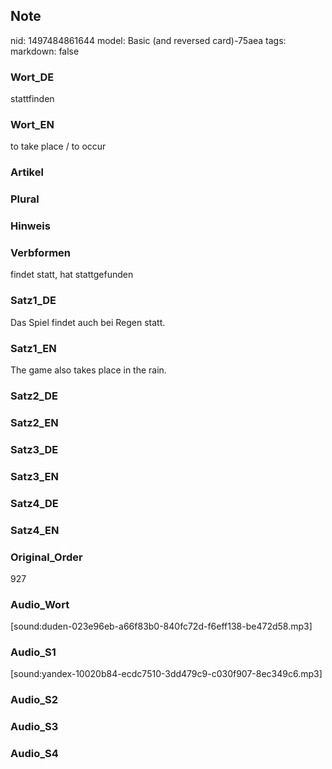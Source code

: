## Note
nid: 1497484861644
model: Basic (and reversed card)-75aea
tags: 
markdown: false

### Wort_DE
stattfinden

### Wort_EN
to take place / to occur

### Artikel


### Plural


### Hinweis


### Verbformen
findet statt, hat stattgefunden

### Satz1_DE
Das Spiel findet auch bei Regen statt.

### Satz1_EN
The game also takes place in the rain.

### Satz2_DE


### Satz2_EN


### Satz3_DE


### Satz3_EN


### Satz4_DE


### Satz4_EN


### Original_Order
927

### Audio_Wort
[sound:duden-023e96eb-a66f83b0-840fc72d-f6eff138-be472d58.mp3]

### Audio_S1
[sound:yandex-10020b84-ecdc7510-3dd479c9-c030f907-8ec349c6.mp3]

### Audio_S2


### Audio_S3


### Audio_S4

